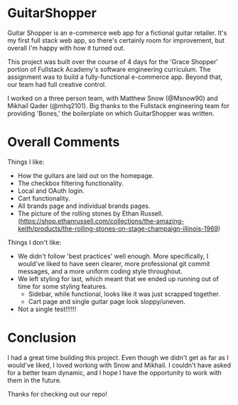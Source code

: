# GuitarShopper

Guitar Shopper is an e-commerce web app for a fictional guitar retailer. It's my first full stack web app, so there's certainly room for improvement, but overall I'm happy with how it turned out.

This project was built over the course of 4 days for the 'Grace Shopper' portion of Fullstack Academy's software engineering curriculum. The assignment was to build a fully-functional e-commerce app. Beyond that, our team had full creative control.

I worked on a three person team, with Matthew Snow (@Msnow90) and Mikhail Qader (@mhq2101). Big thanks to the Fullstack engineering team for providing 'Bones,' the boilerplate on which GuitarShopper was written. 

# Overall Comments
Things I like:
  - How the guitars are laid out on the homepage.
  - The checkbox filtering functionality.
  - Local and OAuth login.
  - Cart functionality.
  - All brands page and individual brands pages.
  - The picture of the rolling stones by Ethan Russell. 
  (https://shop.ethanrussell.com/collections/the-amazing-keith/products/the-rolling-stones-on-stage-champaign-illinois-1969)

Things I don't like:
- We didn't follow 'best practices' well enough. More specifically, I would've liked to have seen clearer, more professional git commit messages, and a more uniform coding style throughout. 
- We left styling for last, which meant that we ended up running out of time for some styling features.
    - Sidebar, while functional, looks like it was just scrapped together.
    - Cart page and single guitar page look sloppy/uneven.
- Not a single test!!!!!!

# Conclusion
I had a great time building this project. Even though we didn't get as far as I would've liked, I loved working with Snow and Mikhail. I couldn't have asked for a better team dynamic, and I hope I have the opportunity to work with them in the future.

Thanks for checking out our repo!
